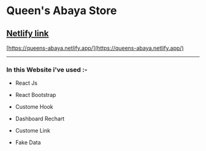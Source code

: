# Queen's Abaya Store

## [Netlify link](https://queens-abaya.netlify.app/)
[https://queens-abaya.netlify.app/](https://queens-abaya.netlify.app/)

--------------
### In this Website i've used :-

* React Js

* React Bootstrap

* Custome Hook

* Dashboard Rechart

* Custome Link

* Fake Data 
